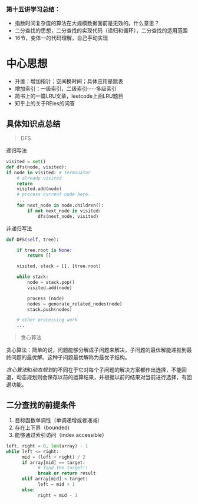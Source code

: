 ### 第十五讲学习总结：
- 指数时间复杂度的算法在大规模数据面前是无效的。什么意思？
- 二分查找的思想，二分查找的实现代码（递归和循环），二分查找的适用范围
- 16节，变体一的代码理解，自己手动实现


# 中心思想
- 升维：增加指针；空间换时间；具体应用是跳表
- 增加索引：一级索引，二级索引······多级索引
- 简书上的一篇LRU文章，leetcode上面LRU题目
- 知乎上的关于REies的问答

## 具体知识点总结
> DFS 

递归写法
```python
visited = set() 
def dfs(node, visited):
if node in visited: # terminator
	# already visited 
	return 
	visited.add(node) 
	# process current node here. 
	...
	for next_node in node.children(): 
		if not next_node in visited: 
			dfs(next_node, visited)
```

非递归写法

```python
def DFS(self, tree): 

	if tree.root is None: 
		return [] 

	visited, stack = [], [tree.root]

	while stack: 
		node = stack.pop() 
		visited.add(node)

		process (node) 
		nodes = generate_related_nodes(node) 
		stack.push(nodes) 

	# other processing work 
	...
```
>贪心算法

贪心算法：简单的说，问题能够分解成子问题来解决，子问题的最优解能递推到最终问题的最优解。这种子问题最优解称为最优子结构。

*贪心算法*和*动态规划*的不同在于它对每个子问题的解决方案都作出选择，不能回退，动态规划则会保存以前的运算结果，并根据以前的结果对当前进行选择，有回退功能。
## 二分查找的前提条件
1. 目标函数单调性（单调递增或者递减）
2. 存在上下界（bounded)
3. 能够通过索引访问（index accessible）
```python
left, right = 0, len(array) - 1 
while left <= right: 
	  mid = (left + right) / 2 
	  if array[mid] == target: 
		    # find the target!! 
		    break or return result 
	  elif array[mid] < target: 
		    left = mid + 1 
	  else: 
		    right = mid - 1
```